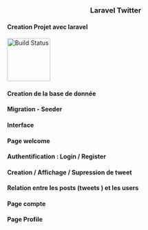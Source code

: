 <h3 align="center">Laravel Twitter</h3>

<p align="center">
   
</p>
<h4>Creation Projet avec laravel </h4>
<a href="https://travis-ci.org/laravel/framework"> 
<img align="center" src="https://res.cloudinary.com/dtfbvvkyp/image/upload/v1566331377/laravel-logolockup-cmyk-red.svg" alt="Build Status" width="100"></a>
<h4>Creation de la base de donnée</h4>
<h4>Migration - Seeder</h4>
<h4>Interface</h4>
<h4>Page welcome</h4>
<h4>Authentification : Login / Register</h4>
<h4>Creation / Affichage / Supression de tweet</h4>
<h4>Relation entre les posts (tweets ) et les users </h4>
<h4>Page compte </h4>
<h4>Page Profile</h4>


